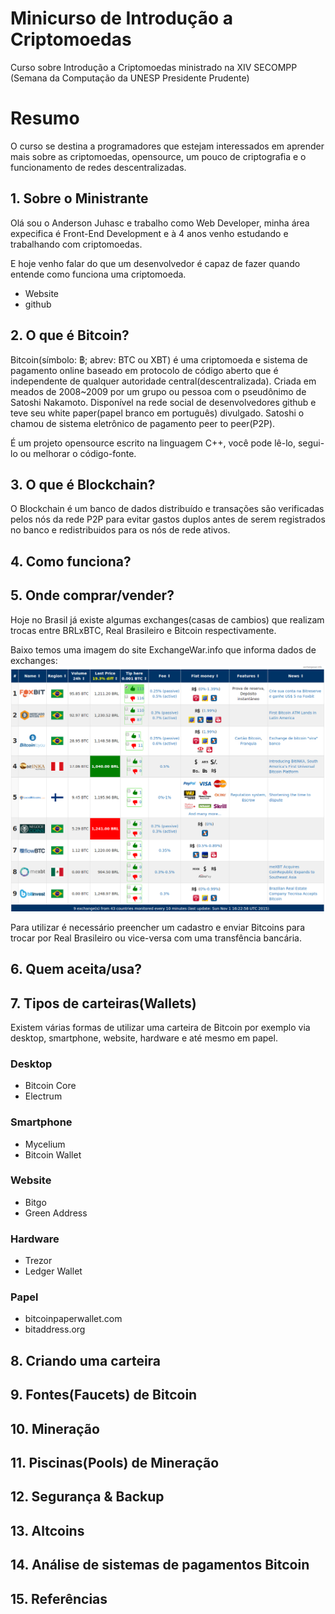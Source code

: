 # Minicurso de Introdução a Criptomoedas

Curso sobre Introdução a Criptomoedas ministrado na XIV SECOMPP (Semana da Computação da UNESP Presidente Prudente)

# Resumo

O curso se destina a programadores que estejam interessados em aprender mais sobre as criptomoedas, opensource, um pouco de criptografia e o funcionamento de redes descentralizadas.

## 1. Sobre o Ministrante

Olá sou o Anderson Juhasc e trabalho como Web Developer, minha área expecifica é Front-End Development e à 4 anos venho estudando e trabalhando com criptomoedas.

E hoje venho falar do que um desenvolvedor é capaz de fazer quando entende como funciona uma criptomoeda.

- Website
- github

## 2. O que é Bitcoin?

Bitcoin(símbolo: ฿; abrev: BTC ou XBT) é uma criptomoeda e sistema de pagamento online baseado em protocolo de código aberto que é independente de qualquer autoridade central(descentralizada). Criada em meados de 2008~2009 por um grupo ou pessoa com o pseudônimo de Satoshi Nakamoto. Disponível na rede social de desenvolvedores github e teve seu white paper(papel branco em português) divulgado. Satoshi o chamou de sistema eletrônico de pagamento peer to peer(P2P).

É um projeto opensource escrito na linguagem C++, você pode lê-lo, segui-lo ou melhorar o código-fonte.

## 3. O que é Blockchain?

O Blockchain é um banco de dados distribuído e transações são verificadas pelos nós da rede P2P para evitar gastos duplos antes de serem registrados no banco e redistribuidos para os nós de rede ativos.

## 4. Como funciona?

## 5. Onde comprar/vender?

Hoje no Brasil já existe algumas exchanges(casas de cambios) que realizam trocas entre BRLxBTC, Real Brasileiro e Bitcoin respectivamente.

Baixo temos uma imagem do site ExchangeWar.info que informa dados de exchanges:
![BTCBRL Exchange War 01-11-2015](/img/BTCBRL-Exchange-War-01-11-2015.png "BTCBRL Exchange War 01-11-2015")

Para utilizar é necessário preencher um cadastro e enviar Bitcoins para trocar por Real Brasileiro ou vice-versa com uma transfência bancária.

## 6. Quem aceita/usa?

## 7. Tipos de carteiras(Wallets)

Existem várias formas de utilizar uma carteira de Bitcoin por exemplo via desktop, smartphone, website, hardware e até mesmo em papel.

### Desktop
- Bitcoin Core
- Electrum
### Smartphone
- Mycelium
- Bitcoin Wallet
### Website
- Bitgo
- Green Address
### Hardware
- Trezor
- Ledger Wallet
### Papel
- bitcoinpaperwallet.com
- bitaddress.org

## 8. Criando uma carteira

## 9. Fontes(Faucets) de Bitcoin

## 10. Mineração

## 11. Piscinas(Pools) de Mineração

## 12. Segurança & Backup

## 13. Altcoins

## 14. Análise de sistemas de pagamentos Bitcoin

## 15. Referências
